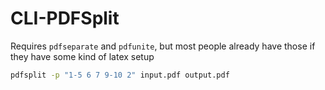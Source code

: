 # CLI-PDFSplit
Requires `pdfseparate` and `pdfunite`, but most people already have those if they have some kind of latex setup

```sh
pdfsplit -p "1-5 6 7 9-10 2" input.pdf output.pdf
```

